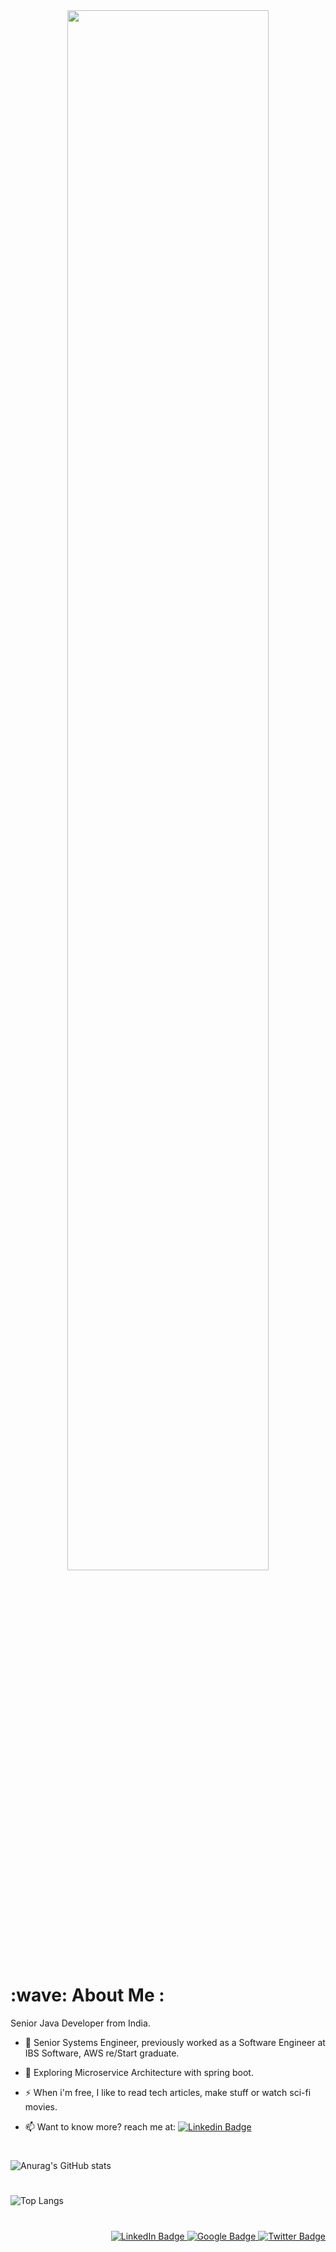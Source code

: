 
<div id="header" align="center">
  <img src="https://media.giphy.com/media/3ornk57KwDXf81rjWM/giphy.gif" width=80%/>
</div>

<!--<img src="https://komarev.com/ghpvc/?username=k-ananthakrishnan&style=flat-square&color=blue" alt=""/>
<h1>
  hey there
  <img src="https://media.giphy.com/media/hvRJCLFzcasrR4ia7z/giphy.gif" width="30px"/>
</h1>
-->

<h1> :wave: About Me :</h1>

Senior Java Developer from India.
- :telescope: Senior Systems Engineer, previously worked as a Software Engineer at IBS Software, AWS re/Start graduate.

- :seedling: Exploring Microservice Architecture with spring boot.

- :zap: When i'm free, I like to read tech articles, make stuff or watch sci-fi movies.

- :mailbox: Want to know more? reach me at: [![Linkedin Badge](https://img.shields.io/badge/-Ananthakrishnan-blue?style=flat&logo=Linkedin&logoColor=white)]( https://www.linkedin.com/in/ananthakrishnan-k-80087212b)

#
![Anurag's GitHub stats](https://github-readme-stats.vercel.app/api?username=k-ananthakrishnan&count_private=true&show_icons=true&theme=github_dark&hide=issues&hide_border=true)
#
![Top Langs](https://github-readme-stats.vercel.app/api/top-langs/?username=k-ananthakrishnan&layout=compact&theme=github_dark&hide_border=true)

#


<div id="badges" align="right">
  <a href="https://www.linkedin.com/in/ananthakrishnan-k-80087212b">
    <img src="https://img.shields.io/badge/LinkedIn-white?logo=linkedin&logoColor=blue" alt="LinkedIn Badge"/>
  </a>
  <a href="https://developers.google.com/profile/u/Ananthakrishnan">
    <img src="https://img.shields.io/badge/Google-white?logo=google&logoColor=red" alt="Google Badge"/>
  </a>
  <a href="https://twitter.com/ananth__krish">
    <img src="https://img.shields.io/badge/twitter-white?logo=twitter&logoColor=blue" alt="Twitter Badge"/>
  </a>
</div>


<!---
k-ananthakrishnan/k-ananthakrishnan is a ✨ special ✨ repository because its `README.md` (this file) appears on your GitHub profile.
You can click the Preview link to take a look at your changes.
--->
